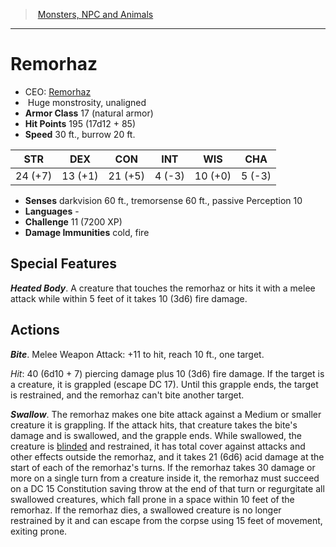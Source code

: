﻿---
!MonsterItem
Family: MonsterVO
Type: monstrosity
Size: Huge
Alignment: unaligned
ArmorClass: 17 (natural armor)
HitPoints: 195 (17d12 + 85)
Speed: 30 ft., burrow 20 ft.
Strength: 24 (+7)
Dexterity: 13 (+1)
Constitution: 21 (+5)
Intelligence: ' 4 (-3)'
Wisdom: 10 (+0)
Charisma: ' 5 (-3)'
DamageImmunities: cold, fire
Senses: darkvision 60 ft., tremorsense 60 ft., passive Perception 10
Languages: '-'
Challenge: 11 (7200 XP)
Id: monsters_vo.md#remorhaz
ParentLink: monsters_vo.md#monsters-npc-and-animals
Name: Remorhaz
ParentName: Monsters, NPC and Animals
NameLevel: 1
AltName: '[Remorhaz](hd_monsters_remorhaz.md)'
Attributes:
  Name: Remorhaz
  Markdown: >+
    # <!--Name-->Remorhaz<!--/Name-->


    - CEO: <!--AltName-->[Remorhaz](hd_monsters_remorhaz.md)<!--/AltName-->

    -  <!--Size-->Huge<!--/Size--> <!--Type-->monstrosity<!--/Type-->, <!--Alignment-->unaligned<!--/Alignment-->

    - **Armor Class** <!--ArmorClass-->17 (natural armor)<!--/ArmorClass-->

    - **Hit Points** <!--HitPoints-->195 (17d12 + 85)<!--/HitPoints-->

    - **Speed** <!--Speed-->30 ft., burrow 20 ft.<!--/Speed-->


    |STR|DEX|CON|INT|WIS|CHA|

    |---|---|---|---|---|---|

    |<!--Strength-->24 (+7)<!--/Strength-->|<!--Dexterity-->13 (+1)<!--/Dexterity-->|<!--Constitution-->21 (+5)<!--/Constitution-->|<!--Intelligence--> 4 (-3)<!--/Intelligence-->|<!--Wisdom-->10 (+0)<!--/Wisdom-->|<!--Charisma--> 5 (-3)<!--/Charisma-->|


    - **Senses** <!--Senses-->darkvision 60 ft., tremorsense 60 ft., passive Perception 10<!--/Senses-->

    - **Languages** <!--Languages-->-<!--/Languages-->

    - **Challenge** <!--Challenge-->11 (7200 XP)<!--/Challenge-->

    - **Damage Immunities** <!--DamageImmunities-->cold, fire<!--/DamageImmunities-->


    ## Special Features


    **_Heated Body_**. A creature that touches the remorhaz or hits it with a melee attack while within 5 feet of it takes 10 (3d6) fire damage.


    ## Actions


    **_Bite_**. Melee Weapon Attack: +11 to hit, reach 10 ft., one target.


    _Hit_: 40 (6d10 + 7) piercing damage plus 10 (3d6) fire damage. If the target is a creature, it is grappled (escape DC 17). Until this grapple ends, the target is restrained, and the remorhaz can't bite another target.


    **_Swallow_**. The remorhaz makes one bite attack against a Medium or smaller creature it is grappling. If the attack hits, that creature takes the bite's damage and is swallowed, and the grapple ends. While swallowed, the creature is [blinded](srd_conditions_blinded.md) and restrained, it has total cover against attacks and other effects outside the remorhaz, and it takes 21 (6d6) acid damage at the start of each of the remorhaz's turns. If the remorhaz takes 30 damage or more on a single turn from a creature inside it, the remorhaz must succeed on a DC 15 Constitution saving throw at the end of that turn or regurgitate all swallowed creatures, which fall prone in a space within 10 feet of the remorhaz. If the remorhaz dies, a swallowed creature is no longer restrained by it and can escape from the corpse using 15 feet of movement, exiting prone.

  AltName: '[Remorhaz](hd_monsters_remorhaz.md)'
  Size: Huge
  Type: monstrosity
  Alignment: unaligned
  ArmorClass: 17 (natural armor)
  HitPoints: 195 (17d12 + 85)
  Speed: 30 ft., burrow 20 ft.
  Strength: 24 (+7)
  Dexterity: 13 (+1)
  Constitution: 21 (+5)
  Intelligence: ' 4 (-3)'
  Wisdom: 10 (+0)
  Charisma: ' 5 (-3)'
  Senses: darkvision 60 ft., tremorsense 60 ft., passive Perception 10
  Languages: '-'
  Challenge: 11 (7200 XP)
  DamageImmunities: cold, fire
AttributesDictionary: >+
  Name: Remorhaz

  Markdown: >+

    # <!--Name-->Remorhaz<!--/Name-->





    - CEO: <!--AltName-->[Remorhaz](hd_monsters_remorhaz.md)<!--/AltName-->



    -  <!--Size-->Huge<!--/Size--> <!--Type-->monstrosity<!--/Type-->, <!--Alignment-->unaligned<!--/Alignment-->



    - **Armor Class** <!--ArmorClass-->17 (natural armor)<!--/ArmorClass-->



    - **Hit Points** <!--HitPoints-->195 (17d12 + 85)<!--/HitPoints-->



    - **Speed** <!--Speed-->30 ft., burrow 20 ft.<!--/Speed-->





    |STR|DEX|CON|INT|WIS|CHA|



    |---|---|---|---|---|---|



    |<!--Strength-->24 (+7)<!--/Strength-->|<!--Dexterity-->13 (+1)<!--/Dexterity-->|<!--Constitution-->21 (+5)<!--/Constitution-->|<!--Intelligence--> 4 (-3)<!--/Intelligence-->|<!--Wisdom-->10 (+0)<!--/Wisdom-->|<!--Charisma--> 5 (-3)<!--/Charisma-->|





    - **Senses** <!--Senses-->darkvision 60 ft., tremorsense 60 ft., passive Perception 10<!--/Senses-->



    - **Languages** <!--Languages-->-<!--/Languages-->



    - **Challenge** <!--Challenge-->11 (7200 XP)<!--/Challenge-->



    - **Damage Immunities** <!--DamageImmunities-->cold, fire<!--/DamageImmunities-->





    ## Special Features





    **_Heated Body_**. A creature that touches the remorhaz or hits it with a melee attack while within 5 feet of it takes 10 (3d6) fire damage.





    ## Actions





    **_Bite_**. Melee Weapon Attack: +11 to hit, reach 10 ft., one target.





    _Hit_: 40 (6d10 + 7) piercing damage plus 10 (3d6) fire damage. If the target is a creature, it is grappled (escape DC 17). Until this grapple ends, the target is restrained, and the remorhaz can't bite another target.





    **_Swallow_**. The remorhaz makes one bite attack against a Medium or smaller creature it is grappling. If the attack hits, that creature takes the bite's damage and is swallowed, and the grapple ends. While swallowed, the creature is [blinded](srd_conditions_blinded.md) and restrained, it has total cover against attacks and other effects outside the remorhaz, and it takes 21 (6d6) acid damage at the start of each of the remorhaz's turns. If the remorhaz takes 30 damage or more on a single turn from a creature inside it, the remorhaz must succeed on a DC 15 Constitution saving throw at the end of that turn or regurgitate all swallowed creatures, which fall prone in a space within 10 feet of the remorhaz. If the remorhaz dies, a swallowed creature is no longer restrained by it and can escape from the corpse using 15 feet of movement, exiting prone.



  AltName: '[Remorhaz](hd_monsters_remorhaz.md)'

  Size: Huge

  Type: monstrosity

  Alignment: unaligned

  ArmorClass: 17 (natural armor)

  HitPoints: 195 (17d12 + 85)

  Speed: 30 ft., burrow 20 ft.

  Strength: 24 (+7)

  Dexterity: 13 (+1)

  Constitution: 21 (+5)

  Intelligence: ' 4 (-3)'

  Wisdom: 10 (+0)

  Charisma: ' 5 (-3)'

  Senses: darkvision 60 ft., tremorsense 60 ft., passive Perception 10

  Languages: '-'

  Challenge: 11 (7200 XP)

  DamageImmunities: cold, fire

---
> [Monsters, NPC and Animals](srd_monsters.md)

---

# Remorhaz

- CEO: [Remorhaz](hd_monsters_remorhaz.md)
-  Huge monstrosity, unaligned
- **Armor Class** 17 (natural armor)
- **Hit Points** 195 (17d12 + 85)
- **Speed** 30 ft., burrow 20 ft.

|STR|DEX|CON|INT|WIS|CHA|
|---|---|---|---|---|---|
|24 (+7)|13 (+1)|21 (+5)| 4 (-3)|10 (+0)| 5 (-3)|

- **Senses** darkvision 60 ft., tremorsense 60 ft., passive Perception 10
- **Languages** -
- **Challenge** 11 (7200 XP)
- **Damage Immunities** cold, fire

## Special Features

**_Heated Body_**. A creature that touches the remorhaz or hits it with a melee attack while within 5 feet of it takes 10 (3d6) fire damage.

## Actions

**_Bite_**. Melee Weapon Attack: +11 to hit, reach 10 ft., one target.

_Hit_: 40 (6d10 + 7) piercing damage plus 10 (3d6) fire damage. If the target is a creature, it is grappled (escape DC 17). Until this grapple ends, the target is restrained, and the remorhaz can't bite another target.

**_Swallow_**. The remorhaz makes one bite attack against a Medium or smaller creature it is grappling. If the attack hits, that creature takes the bite's damage and is swallowed, and the grapple ends. While swallowed, the creature is [blinded](srd_conditions_blinded.md) and restrained, it has total cover against attacks and other effects outside the remorhaz, and it takes 21 (6d6) acid damage at the start of each of the remorhaz's turns. If the remorhaz takes 30 damage or more on a single turn from a creature inside it, the remorhaz must succeed on a DC 15 Constitution saving throw at the end of that turn or regurgitate all swallowed creatures, which fall prone in a space within 10 feet of the remorhaz. If the remorhaz dies, a swallowed creature is no longer restrained by it and can escape from the corpse using 15 feet of movement, exiting prone.

